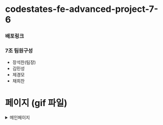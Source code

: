 # codestates-fe-advanced-project-7-6

### 배포링크 

### 7조 팀원구성

- 장석찬(팀장)
- 김민성
- 제경모
- 채희찬

# 페이지 (gif 파일)

<details>
  <summary>메인페이지</summary>
  <details>아래 두 버튼을 포함한 간단한 메인 페이지입니다.</3details>
  
</details>
<details>
  <summary>메인페이지</summary>

</details>
<details>
  <summary>메인페이지</summary>

</details>
<details>
  <summary>메인페이지</summary>

</details>
<details>
  <summary>메인페이지</summary>

</details>
- Main
- CreateSurvey
- SubmitSurvey

# 컴포넌트

- header - 장석찬
- CreateSurvey => input description - 장석찬
- alert - 장석찬
- modal => select | radio - 장석찬

- CreateSurvey => sideBar - 제경모
- SubmitSurvey => select input(drop box) | text input | data picker - 김민성
- SubmitSurvey => radio - 채희찬
-
